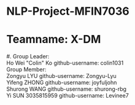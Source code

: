 # NLP-Project-MFIN7036
# Teamname: X-DM
#. Group Leader:\
Ho Wei "Colin" Ko github-username: colin1031\
Group Member:\
Zongyu LYU github-username: Zongyu-Lyu\
Yifeng ZHONG github-username: joyfuljohn\
Shurong WANG github-username: shurong-rbg\
Yi SUN 3035815959 github-username: Levinee7
